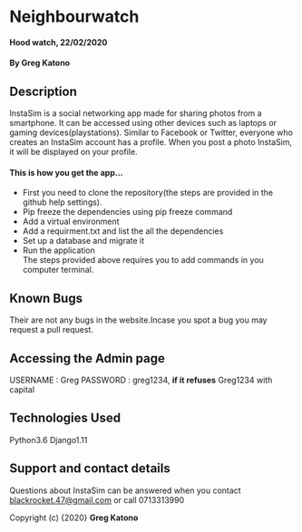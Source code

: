 # Neighbourwatch
#### Hood watch, 22/02/2020
#### By **Greg Katono**
## Description
InstaSim is a social networking app made for sharing photos from a smartphone. It can be accessed using other devices such as laptops or gaming devices(playstations). Similar to Facebook or Twitter, everyone who creates an InstaSim account has a profile. When you post a photo InstaSim, it will be displayed on your profile.
#### This is how you get the app...
* First you need to clone the repository(the steps are provided in the github help settings).
* Pip freeze the dependencies using pip freeze command
* Add a virtual environment 
* Add a requirment.txt and list the all the dependencies
* Set up a database and migrate it
* Run the application        
The steps provided above requires you to add commands in you computer terminal.

## Known Bugs
Their are not any bugs in the website.Incase you spot a bug you may request a pull request.

## Accessing the Admin page 
USERNAME : Greg
PASSWORD : greg1234, **if it refuses** Greg1234 with capital
## Technologies Used
Python3.6
Django1.11
## Support and contact details
Questions about InstaSim can be answered when you contact blackrocket.47@gmail.com or call 0713313990

Copyright (c) {2020} **Greg Katono**